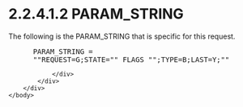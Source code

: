 <html dir="LTR" xmlns:mshelp="http://msdn.microsoft.com/mshelp" xmlns:ddue="http://ddue.schemas.microsoft.com/authoring/2003/5" xmlns:xlink="http://www.w3.org/1999/xlink" xmlns:tool="http://www.microsoft.com/tooltip">
    <head>
        <meta http-equiv="Content-Type" content="text/html; CHARSET=utf-8"></meta>
        <meta name="save" content="history"></meta>
        <title>2.2.4.1.2 PARAM_STRING</title>
        <xml>
            <mshelp:toctitle title="2.2.4.1.2 PARAM_STRING"></mshelp:toctitle>
            <mshelp:rltitle title="[MS-SSAS8]: PARAM_STRING"></mshelp:rltitle>
            <mshelp:keyword index="A" term="db5c0315-4d34-4ab7-b4af-df619bc103a2"></mshelp:keyword>
            <mshelp:attr name="DCSext.ContentType" value="open specification"></mshelp:attr>
            <mshelp:attr name="AssetID" value="db5c0315-4d34-4ab7-b4af-df619bc103a2"></mshelp:attr>
            <mshelp:attr name="TopicType" value="kbRef"></mshelp:attr>
            <mshelp:attr name="DCSext.Title" value="[MS-SSAS8]: PARAM_STRING" />
        </xml>
    </head>
    <body>
        <div id="header">
            <h1 class="heading">2.2.4.1.2 PARAM_STRING</h1>
        </div>
        <div id="mainSection">
            <div id="mainBody">
                <div id="allHistory" class="saveHistory"></div>
                <div id="sectionSection0" class="section" name="collapseableSection">
                    

<p>The following is the PARAM_STRING that is specific for this
request.</p>

<dl>
<dd>
<div><pre> PARAM_STRING =
 &quot;&quot;REQUEST=G;STATE=&quot;&quot; FLAGS &quot;&quot;;TYPE=B;LAST=Y;&quot;&quot;
</pre></div>
</dd></dl>


                </div>
            </div>
        </div>
    </body>
</html>